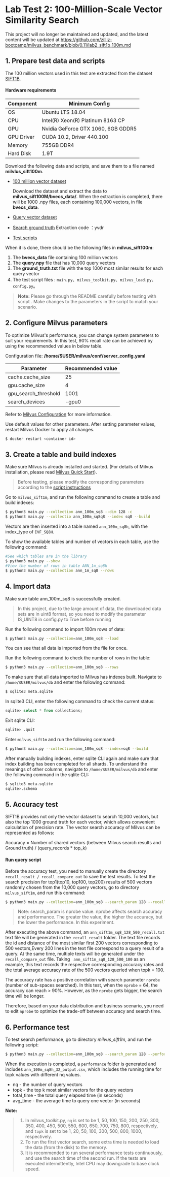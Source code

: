 # Lab Test 2: 100-Million-Scale Vector Similarity Search
This project will no longer be maintained and updated, and the latest content will be updated at https://github.com/zilliz-bootcamp/milvus_benchmark/blob/0.11/lab2_sift1b_100m.md
## 1. Prepare test data and scripts

The 100 million vectors used in this test are extracted from the dataset [SIFT1B](http://corpus-texmex.irisa.fr/).

#### Hardware requirements

| Component           | Minimum Config                |
| ------------------ | -------------------------- |
| OS            | Ubuntu LTS 18.04 |
| CPU           | Intel(R) Xeon(R) Platinum 8163 CP |
| GPU           | Nvidia GeForce GTX 1060, 6GB GDDR5 |
| GPU Driver    | CUDA 10.2, Driver 440.100 |
| Memory        | 755GB DDR4    |
| Hard Disk | 1.9T              |

Download the following data and scripts, and save them to a file named **milvlus_sift100m**. 
- [100 million vector dataset](https://pan.baidu.com/s/1N5jGKHYTGchye3qR31aNnA)

  Download the dataset and extract the data to **milvus_sift100M/bvecs_data/**. When the extraction is completed, there will be 1000 .npy files, each containing 100,000 vectors, in file **bvecs_data**.

- [Query vector dataset](https://pan.baidu.com/s/1l9_lDItU2dPBPIYZ7oV0NQ)

- [Search ground truth](https://pan.baidu.com/s/1Raqs_1NkGMkPboENFlkPsw )     Extraction code  ：yvdr

- [Test scripts](/EN_benchmark_test/Scripts.md)

When it is done, there should be the following files in **milvus_sift100m**:

1. The **bvecs_data** file containing 100 million vectors
2. The **query.npy** file that has 10,000 query vectors
3. The **ground_truth.txt** file with the top 1000 most similar results for each query vector
4. The test script files : `main.py`、`milvus_toolkit.py`、`milvus_load.py`、`config.py`。

> **Note:** Please go through the README carefully before testing with script . Make changes to the parameters in the script to match your scenario.

## 2. Configure Milvus parameters

To optimize Milvus's performance, you can change system parameters to suit your requirements. In this test, 90% recall rate can be achieved by using the recommended values in below table. 

Configuration file: **/home/$USER/milvus/conf/server_config.yaml**

|         Parameter         | Recommended value |
| ----------------------   | ---- |
| cache.cache_size     | 25                |
| gpu.cache_size       | 4                 |
| gpu_search_threshold | 1001              |
| search_devices       | -gpu0             |

Refer to [Milvus Configuration](https://www.milvus.io/docs/v0.11.0/milvus_config.md) for more information.

Use default values for other parameters. After setting parameter values, restart Milvus Docker to apply all changes.

```bash
$ docker restart <container id>
```

## 3. Create a table and build indexes

Make sure Milvus is already installed and started. (For details of Milvus installation, please read [Milvus Quick Start](https://www.milvus.io/docs/install_milvus.md)).

> Before testing, please modify the corresponding parameters according to the [script instructions](/EN_benchmark_test/Scripts.md)

Go to `milvus_sift1m`, and run the following command to create a table and build indexes:

```bash
$ python3 main.py --collection ann_100m_sq8 --dim 128 -c
$ python3 main.py --collectio ann_100m_sq8q8 --index sq8 --build 
```

Vectors are then inserted into a table named `ann_100m_sq8h`, with the index_type of `IVF_SQ8H`. 

To show the available tables and number of vectors in each table, use the following command:

```bash
#See which tables are in the library
$ python3 main.py --show
#View the number of rows in table ANN_1m_sq8h
$ python3 main.py --collection ann_1m_sq8 --rows

```



## 4. Import data

Make sure table ann_100m_sq8 is successfully created.

> In this project, due to the large amount of data, the downloaded data sets are in uint8 format, so you need to modify the parameter IS_UINT8 in config.py to True before running

Run the following command to import 100m rows of data:

```bash
$ python3 main.py --collection=ann_100m_sq8 --load
```

You can see that all data is imported from the file for once.

Run the following command to check the number of rows in the table:

```bash
$ python3 main.py --collection=ann_100m_sq8 --rows
```

To make sure that all data imported to Milvus has indexes built. Navigate to `/home/$USER/milvus/db` and enter the following command:

```bash
$ sqlite3 meta.sqlite
```

In sqlite3 CLI, enter the following command to check the current status:

```sql
sqlite> select * from collections;
```

Exit sqlite CLI:

```sql
sqlite> .quit
```

Enter `milvus_sift1m` and run the following command:

```bash
$ python3 main.py --collection=ann_100m_sq8 --index=sq8 --build 
```

After manually building indexes, enter sqlite CLI again and make sure that index building has been completed for all shards. To understand the meanings of other columns, navigate to `/home/$USER/milvus/db` and enter the following command in the sqlite CLI:

```bash
$ sqlite3 meta.sqlite
sqlite>.schema
```

## 5. Accuracy test

SIFT1B provides not only the vector dataset to search 10,000 vectors, but also the top 1000 ground truth for each vector, which allows convenient calculation of precision rate. The vector search accuracy of Milvus can be represented as follows:

Accuracy = Number of shared vectors (between Milvus search results and Ground truth) / (query_records * top_k)

####  Run query script

Before the accuracy test, you need to manually create the directory `recall_result / recall_compare_out` to save the test results. To test the search precision for  top1(top10, top100, top200) results of 500 vectors randomly chosen from the 10,000 query vectors, go to directory `milvus_sift1m`, and run this command:

```bash
$ python3 main.py --collection=ann_100m_sq8 --search_param 128 --recall
```

> Note: search_param is nprobe value. nprobe affects search accuracy and performance. The greater the value, the higher the accuracy, but the lower the performance. In this experiment.

After executing the above command, an `ann_sift1m_sq8_128_500_recall.txt` text file will be generated in the` recall_result` folder. The text file records the id and distance of the most similar first 200 vectors corresponding to 500 vectors,Every 200 lines in the text file correspond to a query result of a query. At the same time, multiple texts will be generated under the `recall_compare_out` file. Taking ` ann_sift1m_sq8_128_500_100` as an example, this text records the respective corresponding accuracy rates and the total average accuracy rate of the 500 vectors queried when topk = 100.

The accuracy rate has a positive correlation with search parameter `nprobe` (number of sub-spaces searched). In this test, when the `nprobe` = 64, the accuracy can reach > 90%.  However, as the `nprobe` gets bigger, the search time will be longer. 

Therefore, based on your data distribution and business scenario, you need to edit `nprobe` to optimize the trade-off between accuracy and search time. 

## 6. Performance test

To test search performance, go to directory *milvus_sift1m*, and run the following script: 

```bash
$ python3 main.py --collection=ann_100m_sq8 --search_param 128 --performance
```

When the execution is completed, a `performance` folder is generated and includes `ann_100m_sq8h_32_output.csv`, which includes the running time for topk values with different nq values.

- nq - the number of query vectors
- topk - the top k most similar vectors for the query vectors 
- total_time - the total query elapsed time (in seconds)
- avg_time - the average time to query one vector (in seconds)

**Note:**

> 1. In milvus_toolkit.py, `nq` is set to be 1, 50, 100, 150, 200, 250, 300, 350, 400, 450, 500, 550, 600, 650, 700, 750, 800, respectively, and `topk` is set to be 1, 20, 50, 100, 300, 500, 800, 1000, respectively.
> 2. To run the first vector search, some extra time is needed to load the data (from the disk) to the memory.
> 3. It is recommended to run several performance tests continuously, and use the search time of the second run. If the tests are executed intermittently, Intel CPU may downgrade to base clock speed.
